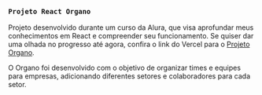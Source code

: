 ### `Projeto React Organo`

Projeto desenvolvido durante um curso da Alura, que visa aprofundar meus conhecimentos em React e compreender seu funcionamento. Se quiser dar uma olhada no progresso até agora, confira o link do Vercel para o [Projeto Organo](https://projeto-react-organo-two.vercel.app/).

O Organo foi desenvolvido com o objetivo de organizar times e equipes para empresas, adicionando diferentes setores e colaboradores para cada setor.
